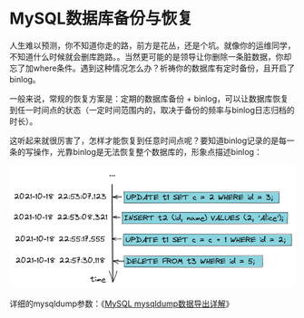 # MySQL数据库备份与恢复

人生难以预测，你不知道你走的路，前方是花丛，还是个坑。就像你的运维同学，不知道什么时候就会删库跑路。。当然更可能的是领导让你删除一条脏数据，你却忘了加where条件。遇到这种情况怎么办？祈祷你的数据库有定时备份，且开启了binlog。

一般来说，常规的恢复方案是：定期的数据库备份 + binlog，可以让数据库恢复到任一时间点的状态（一定时间范围内的，取决于备份的频率与binlog日志归档的时长）。

这听起来就很厉害了，怎样才能恢复到任意时间点呢？要知道binlog记录的是每一条的写操作，光靠binlog是无法恢复整个数据库的，形象点描述binlog：

![image-20211018230139080](assets/image-20211018230139080.png)



详细的mysqldump参数：《[MySQL mysqldump数据导出详解](https://www.cnblogs.com/chenmh/p/5300370.html)》

